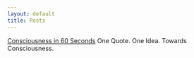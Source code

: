 ```yaml
---
layout: default
title: Posts
---
```


[Consciousness in 60 Seconds](consciousnessin60)
One Quote. One Idea. Towards Consciousness.
